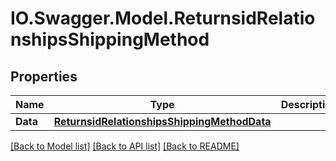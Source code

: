 # IO.Swagger.Model.ReturnsidRelationshipsShippingMethod
## Properties

Name | Type | Description | Notes
------------ | ------------- | ------------- | -------------
**Data** | [**ReturnsidRelationshipsShippingMethodData**](ReturnsidRelationshipsShippingMethodData.md) |  | [optional] 

[[Back to Model list]](../README.md#documentation-for-models) [[Back to API list]](../README.md#documentation-for-api-endpoints) [[Back to README]](../README.md)

